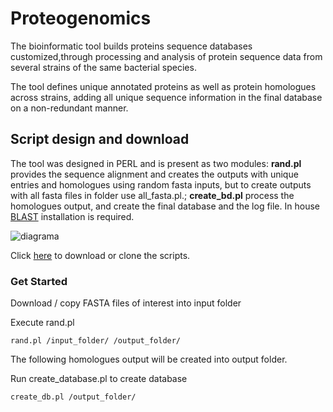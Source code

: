 # Proteogenomics

The bioinformatic tool builds proteins sequence databases customized,through processing and analysis of protein sequence data from several strains of the same bacterial species.

The tool defines unique annotated proteins as well as protein homologues across strains, adding all unique sequence information in the final database on a non-redundant manner.

## Script design and download

The tool was designed in PERL and is present as two modules: **rand.pl** provides the sequence alignment and creates the outputs with unique entries and homologues using random fasta inputs, but to create outputs with all fasta files in folder use all_fasta.pl.; **create_bd.pl** process the homologues output, and create the final database and the log file. In house [BLAST](https://blast.ncbi.nlm.nih.gov/Blast.cgi) installation is required.

![diagrama](https://user-images.githubusercontent.com/8170234/46799804-26eb2580-cd2c-11e8-95bb-4a2da2b573d9.png)

Click [here](https://github.com/karlactm/Proteogenomics.git) to download or clone the scripts.

### Get Started

Download / copy FASTA files of interest into input folder 

Execute rand.pl

```
rand.pl /input_folder/ /output_folder/
```

The following homologues output will be created into output folder. 

Run create_database.pl to create database

```
create_db.pl /output_folder/
```







